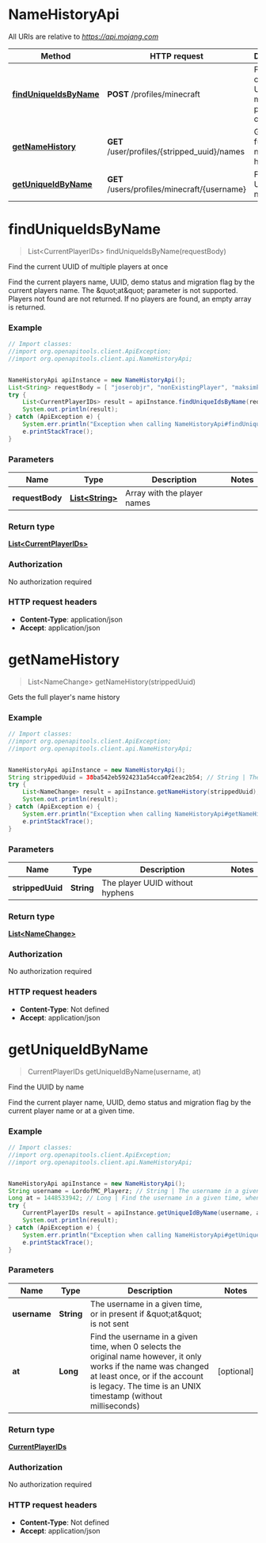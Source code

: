 # NameHistoryApi

All URIs are relative to *https://api.mojang.com*

Method | HTTP request | Description
------------- | ------------- | -------------
[**findUniqueIdsByName**](NameHistoryApi.md#findUniqueIdsByName) | **POST** /profiles/minecraft | Find the current UUID of multiple players at once
[**getNameHistory**](NameHistoryApi.md#getNameHistory) | **GET** /user/profiles/{stripped_uuid}/names | Gets the full player&#39;s name history
[**getUniqueIdByName**](NameHistoryApi.md#getUniqueIdByName) | **GET** /users/profiles/minecraft/{username} | Find the UUID by name


<a name="findUniqueIdsByName"></a>
# **findUniqueIdsByName**
> List&lt;CurrentPlayerIDs&gt; findUniqueIdsByName(requestBody)

Find the current UUID of multiple players at once

Find the current players name, UUID, demo status and migration flag by the current players name. The \&quot;at\&quot; parameter is not supported. Players not found are not returned. If no players are found, an empty array is returned.

### Example
```java
// Import classes:
//import org.openapitools.client.ApiException;
//import org.openapitools.client.api.NameHistoryApi;


NameHistoryApi apiInstance = new NameHistoryApi();
List<String> requestBody = [ "joserobjr", "nonExistingPlayer", "maksimkurb" ]; // List<String> | Array with the player names
try {
    List<CurrentPlayerIDs> result = apiInstance.findUniqueIdsByName(requestBody);
    System.out.println(result);
} catch (ApiException e) {
    System.err.println("Exception when calling NameHistoryApi#findUniqueIdsByName");
    e.printStackTrace();
}
```

### Parameters

Name | Type | Description  | Notes
------------- | ------------- | ------------- | -------------
 **requestBody** | [**List&lt;String&gt;**](List.md)| Array with the player names |

### Return type

[**List&lt;CurrentPlayerIDs&gt;**](CurrentPlayerIDs.md)

### Authorization

No authorization required

### HTTP request headers

 - **Content-Type**: application/json
 - **Accept**: application/json

<a name="getNameHistory"></a>
# **getNameHistory**
> List&lt;NameChange&gt; getNameHistory(strippedUuid)

Gets the full player&#39;s name history

### Example
```java
// Import classes:
//import org.openapitools.client.ApiException;
//import org.openapitools.client.api.NameHistoryApi;


NameHistoryApi apiInstance = new NameHistoryApi();
String strippedUuid = 38ba542eb5924231a54cca0f2eac2b54; // String | The player UUID without hyphens
try {
    List<NameChange> result = apiInstance.getNameHistory(strippedUuid);
    System.out.println(result);
} catch (ApiException e) {
    System.err.println("Exception when calling NameHistoryApi#getNameHistory");
    e.printStackTrace();
}
```

### Parameters

Name | Type | Description  | Notes
------------- | ------------- | ------------- | -------------
 **strippedUuid** | **String**| The player UUID without hyphens |

### Return type

[**List&lt;NameChange&gt;**](NameChange.md)

### Authorization

No authorization required

### HTTP request headers

 - **Content-Type**: Not defined
 - **Accept**: application/json

<a name="getUniqueIdByName"></a>
# **getUniqueIdByName**
> CurrentPlayerIDs getUniqueIdByName(username, at)

Find the UUID by name

Find the current player name, UUID, demo status and migration flag by the current player name or at a given time.

### Example
```java
// Import classes:
//import org.openapitools.client.ApiException;
//import org.openapitools.client.api.NameHistoryApi;


NameHistoryApi apiInstance = new NameHistoryApi();
String username = LordofMC_Playerz; // String | The username in a given time, or in present if \"at\" is not sent
Long at = 1448533942; // Long | Find the username in a given time, when 0 selects the original name however, it only works if the name was changed at least once, or if the account is legacy. The time is an UNIX timestamp (without milliseconds)
try {
    CurrentPlayerIDs result = apiInstance.getUniqueIdByName(username, at);
    System.out.println(result);
} catch (ApiException e) {
    System.err.println("Exception when calling NameHistoryApi#getUniqueIdByName");
    e.printStackTrace();
}
```

### Parameters

Name | Type | Description  | Notes
------------- | ------------- | ------------- | -------------
 **username** | **String**| The username in a given time, or in present if \&quot;at\&quot; is not sent |
 **at** | **Long**| Find the username in a given time, when 0 selects the original name however, it only works if the name was changed at least once, or if the account is legacy. The time is an UNIX timestamp (without milliseconds) | [optional]

### Return type

[**CurrentPlayerIDs**](CurrentPlayerIDs.md)

### Authorization

No authorization required

### HTTP request headers

 - **Content-Type**: Not defined
 - **Accept**: application/json


